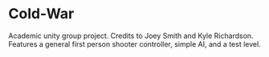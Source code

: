 # Cold-War
Academic unity group project. Credits to Joey Smith and Kyle Richardson.
Features a general first person shooter controller, simple AI, and a test level. 
